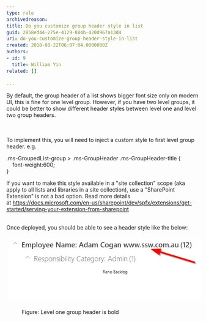 ```yaml
---
type: rule
archivedreason: 
title: Do you customize group header style in list
guid: 2858ed44-275e-4129-884b-420d967a13d4
uri: do-you-customize-group-header-style-in-list
created: 2018-08-22T06:07:04.0000000Z
authors:
- id: 9
  title: William Yin
related: []

---
```



By default, the group header of a list shows bigger font size only on modern UI, this is fine for one level group. However, if you have two level groups, it could be better to show different header styles between level one and level two group headers.<br>
<br><excerpt class='endintro'></excerpt><br>
<p>​To implement this, you will need to inject a custom style to first level group header.​ e.g.</p><p class="ssw15-rteElement-CodeArea">​​.ms-GroupedList-group > .ms-GroupHeader .ms-GroupHeader-title {<br>    font-weight:600;<br>}​</p><p><em></em></p><p>If you want to make this style available in a "site collection" scope (aka apply to all lists and libraries in a site collection), use a "SharePoint Extension" is not a bad option. Read more details at <a href="https://docs.microsoft.com/en-us/sharepoint/dev/spfx/extensions/get-started/serving-your-extension-from-sharepoint">https://docs.microsoft.com/en-us/sharepoint/dev/spfx/extensions/get-started/serving-your-extension-from-sharepoint</a><br> <br></p><p>Once deployed, you should be able to see a header style like the below:<br></p><dl class="ssw15-rteElement-ImageArea"><img src="level one gorup header bold.png" alt="level one gorup header bold.png" style="margin:5px;" /></dl><dd class="ssw15-rteElement-FigureNormal">Figure: Level one group header is bold<br></dd><p><br></p>


